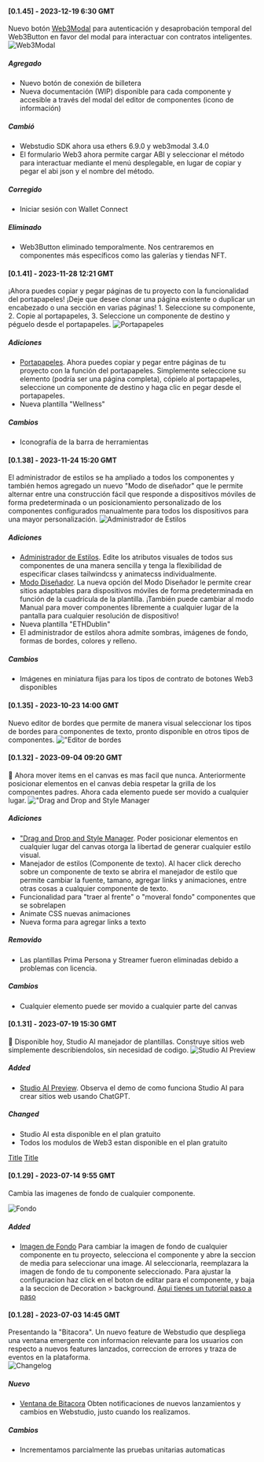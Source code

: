 #### [0.1.45] - 2023-12-19 6:30 GMT

Nuevo botón [Web3Modal](https://web3modal.com/) para autenticación y desaprobación temporal del Web3Button en favor del modal para interactuar con contratos inteligentes.
![Web3Modal](https://i.ibb.co/Zx07dCW/web3modal.png)
##### Agregado
- Nuevo botón de conexión de billetera
- Nueva documentación (WIP) disponible para cada componente y accesible a través del modal del editor de componentes (icono de información)

##### Cambió
- Webstudio SDK ahora usa ethers 6.9.0 y web3modal 3.4.0
- El formulario Web3 ahora permite cargar ABI y seleccionar el método para interactuar mediante el menú desplegable, en lugar de copiar y pegar el abi json y el nombre del método.

##### Corregido
- Iniciar sesión con Wallet Connect

##### Eliminado
- Web3Button eliminado temporalmente. Nos centraremos en componentes más específicos como las galerías y tiendas NFT.

#### [0.1.41] - 2023-11-28 12:21 GMT

¡Ahora puedes copiar y pegar páginas de tu proyecto con la funcionalidad del portapapeles! ¡Deje que desee clonar una página existente o duplicar un encabezado o una sección en varias páginas! 1. Seleccione su componente, 2. Copie al portapapeles, 3. Seleccione un componente de destino y péguelo desde el portapapeles.
![Portapapeles](https://i.ibb.co/yh522Wv/Clipboard.png, "Portapapeles") 
##### Adiciones
- [Portapapeles](https://twitter.com/webstudioso/status/1729472757581185305). Ahora puedes copiar y pegar entre páginas de tu proyecto con la función del portapapeles. Simplemente seleccione su elemento (podría ser una página completa), cópielo al portapapeles, seleccione un componente de destino y haga clic en pegar desde el portapapeles.
- Nueva plantilla "Wellness"
##### Cambios
- Iconografía de la barra de herramientas

#### [0.1.38] - 2023-11-24 15:20 GMT

El administrador de estilos se ha ampliado a todos los componentes y también hemos agregado un nuevo "Modo de diseñador" que le permite alternar entre una construcción fácil que responde a dispositivos móviles de forma predeterminada o un posicionamiento personalizado de los componentes configurados manualmente para todos los dispositivos para una mayor personalización.
![Administrador de Estilos](https://i.ibb.co/3kyytDG/StyleM.png, "Administrador de Estilos") 
##### Adiciones
- [Administrador de Estilos](https://twitter.com/webstudioso/status/1728094961868976334). Edite los atributos visuales de todos sus componentes de una manera sencilla y tenga la flexibilidad de especificar clases tailwindcss y animatecss individualmente.
- [Modo Diseñador](https://twitter.com/webstudioso/status/1728100810104664494). La nueva opción del Modo Diseñador le permite crear sitios adaptables para dispositivos móviles de forma predeterminada en función de la cuadrícula de la plantilla. ¡También puede cambiar al modo Manual para mover componentes libremente a cualquier lugar de la pantalla para cualquier resolución de dispositivo!
- Nueva plantilla "ETHDublin"
- El administrador de estilos ahora admite sombras, imágenes de fondo, formas de bordes, colores y relleno.
##### Cambios
- Imágenes en miniatura fijas para los tipos de contrato de botones Web3 disponibles

#### [0.1.35] - 2023-10-23 14:00 GMT

Nuevo editor de bordes que permite de manera visual seleccionar los tipos de bordes para componentes de texto, pronto disponible en otros tipos de componentes.
!["Editor de bordes](https://i.ibb.co/Sy7MXF1/Border-Radius.gif, "Editor de bordes") 
#### [0.1.32] - 2023-09-04 09:20 GMT

🚀 Ahora mover items en el canvas es mas facil que nunca. Anteriormente posicionar elementos en el canvas debia respetar la grilla de los componentes padres. Ahora cada elemento puede ser movido a cualquier lugar.
!["Drag and Drop and Style Manager](https://i.ibb.co/fpgs17S/Anim.png, "Drag and Drop and Style Manager") 
##### Adiciones
- ["Drag and Drop and Style Manager](https://twitter.com/webstudioso/status/1698613369098354921). Poder posicionar elementos en cualquier lugar del canvas otorga la libertad de generar cualquier estilo visual.
- Manejador de estilos (Componente de texto). Al hacer click derecho sobre un componente de texto se abrira el manejador de estilo que permite cambiar la fuente, tamano, agregar links y animaciones, entre otras cosas a cualquier componente de texto.
- Funcionalidad para "traer al frente" o "moveral fondo" componentes que se sobrelapen
- Animate CSS nuevas animaciones
- Nueva forma para agregar links a texto
##### Removido
- Las plantillas Prima Persona y Streamer fueron eliminadas debido a problemas con licencia.
##### Cambios
- Cualquier elemento puede ser movido a cualquier parte del canvas

#### [0.1.31] - 2023-07-19 15:30 GMT

🚀 Disponible hoy, Studio AI manejador de plantillas. Construye sitios web simplemente describiendolos, sin necesidad de codigo. 
![Studio AI Preview](https://i.ibb.co/kmhkHVB/Screenshot-2023-07-28-162617.png, "Studio AI Preview") 
##### Added
- [Studio AI Preview](https://twitter.com/webstudioso/status/1684894684819107840). Observa el demo de como funciona Studio AI para crear sitios web usando ChatGPT. 
 
##### Changed
- Studio AI esta disponible en el plan gratuito
- Todos los modulos de Web3 estan disponible en el plan gratuito


[Title](CHANGELOG_en.md) [Title](CHANGELOG_es.md)
#### [0.1.29] - 2023-07-14 9:55 GMT

Cambia las imagenes de fondo de cualquier componente.

![Fondo](https://i.ibb.co/6bZtkXd/Untitled.png, "Fondo") 
##### Added
- [Imagen de Fondo](https://github.com/orgs/webstudioso/projects/1/views/1?pane=issue&itemId=33281542) Para cambiar la imagen de fondo de cualquier componente en tu proyecto, selecciona el componente y abre la seccion de media para seleccionar una image. Al seleccionarla, reemplazara la imagen de fondo de tu componente seleccionado. Para ajustar la configuracion haz click en el boton de editar para el componente, y baja a la seccion de Decoration > background. [Aqui tienes un tutorial paso a paso](https://twitter.com/webstudioso/status/1679784701832118273)
 

#### [0.1.28] - 2023-07-03 14:45 GMT

Presentando la "Bitacora". Un nuevo feature de Webstudio que despliega una ventana emergente con informacion relevante para los usuarios con respecto a nuevos features lanzados, correccion de errores y traza de eventos en la plataforma.  
![Changelog](https://i.ibb.co/jzRsz2T/Screenshot-2023-07-03-at-14-22-59.png, "Changelog") 
##### Nuevo
- [Ventana de Bitacora](https://github.com/orgs/webstudioso/projects/1?pane=issue&itemId=30367337) Obten notificaciones de nuevos lanzamientos y cambios en Webstudio, justo cuando los realizamos.  
 
##### Cambios
- Incrementamos parcialmente las pruebas unitarias automaticas

